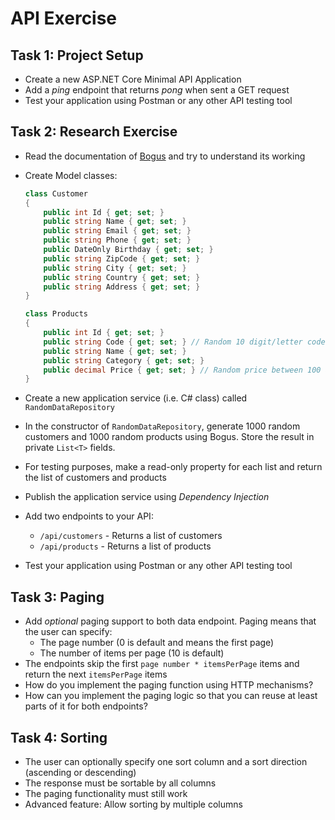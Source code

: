 # API Exercise

## Task 1: Project Setup

* Create a new ASP.NET Core Minimal API Application
* Add a _ping_ endpoint that returns _pong_ when sent a GET request
* Test your application using Postman or any other API testing tool

## Task 2: Research Exercise

* Read the documentation of [Bogus](https://github.com/bchavez/Bogus) and try to understand its working
* Create Model classes:

    ```csharp
    class Customer
    {
        public int Id { get; set; }
        public string Name { get; set; }
        public string Email { get; set; }
        public string Phone { get; set; }
        public DateOnly Birthday { get; set; }
        public string ZipCode { get; set; }
        public string City { get; set; }
        public string Country { get; set; }
        public string Address { get; set; }
    }

    class Products
    {
        public int Id { get; set; }
        public string Code { get; set; } // Random 10 digit/letter code
        public string Name { get; set; }
        public string Category { get; set; }
        public decimal Price { get; set; } // Random price between 100 and 1000
    }
    ```

* Create a new application service (i.e. C# class) called `RandomDataRepository`
* In the constructor of `RandomDataRepository`, generate 1000 random customers and 1000 random products using Bogus. Store the result in private `List<T>` fields.
* For testing purposes, make a read-only property for each list and return the list of customers and products
* Publish the application service using _Dependency Injection_
* Add two endpoints to your API:
    * `/api/customers` - Returns a list of customers
    * `/api/products` - Returns a list of products
* Test your application using Postman or any other API testing tool

## Task 3: Paging

* Add _optional_ paging support to both data endpoint. Paging means that the user can specify:
  * The page number (0 is default and means the first page)
  * The number of items per page (10 is default)
* The endpoints skip the first `page number * itemsPerPage` items and return the next `itemsPerPage` items
* How do you implement the paging function using HTTP mechanisms?
* How can you implement the paging logic so that you can reuse at least parts of it for both endpoints?

## Task 4: Sorting

* The user can optionally specify one sort column and a sort direction (ascending or descending)
* The response must be sortable by all columns
* The paging functionality must still work
* Advanced feature: Allow sorting by multiple columns
